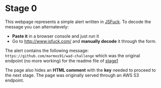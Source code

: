 # Stage 0

This webpage represents a simple alert written in [JSFuck](http://www.jsfuck.com/). To decode the message you can alternatevely:

- **Paste it** in a browser console and just run it
- Go to http://www.jsfuck.com/ and **manually decode** it through the form.

The alert contains the following message: `https://github.com/marmos91/wad-challenge` which was the original endpoint (no more working) for the readme file of [stage1](https://github.com/marmos91/wad/tree/master/stage1)

The page also hides an **HTML comment** with the **key** needed to proceed to the next stage. The page was originally served through an AWS S3 endpoint.
